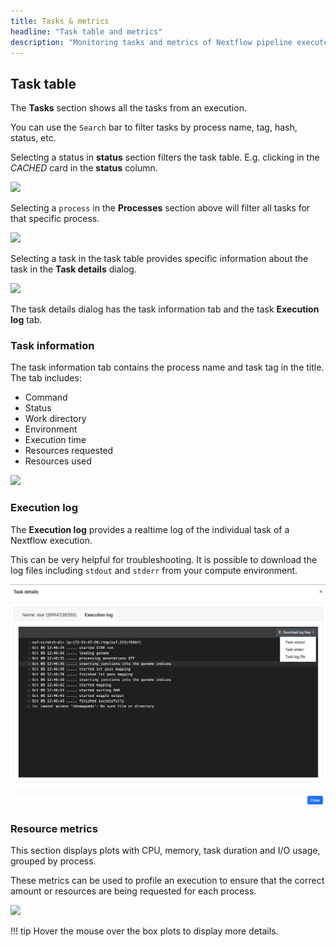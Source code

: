 ```yaml
---
title: Tasks & metrics
headline: "Task table and metrics"
description: "Monitoring tasks and metrics of Nextflow pipeline executed through Tower."
---
```


## Task table

The **Tasks** section shows all the tasks from an execution.

You can use the `Search` bar to filter tasks by process name, tag, hash, status, etc.

Selecting a status in **status** section filters the task table. E.g. clicking in the _CACHED_ card in the **status** column.

![](_images/monitoring_cached.png)

Selecting a `process` in the **Processes** section above will filter all tasks for that specific process.

![](_images/monitoring_star.png)

Selecting a task in the task table provides specific information about the task in the **Task details** dialog.

![](_images/monitoring_task_command.png)

The task details dialog has the task information tab and the task **Execution log** tab.

### Task information

The task information tab contains the process name and task tag in the title. The tab includes:

- Command
- Status
- Work directory
- Environment
- Execution time
- Resources requested
- Resources used

![](_images/monitoring_task_resources.png)

### Execution log

The **Execution log** provides a realtime log of the individual task of a Nextflow execution.

This can be very helpful for troubleshooting. It is possible to download the log files including `stdout` and `stderr` from your compute environment.

![](_images/monitoring_task_exec_log.png)

### Resource metrics

This section displays plots with CPU, memory, task duration and I/O usage, grouped by process.

These metrics can be used to profile an execution to ensure that the correct amount or resources are being requested for each process.

![](_images/monitoring_metrics.png)

<!-- prettier-ignore -->
!!! tip 
    Hover the mouse over the box plots to display more details.
